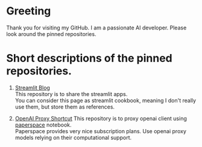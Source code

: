 # Greeting
Thank you for visiting my GitHub.
I am a passionate AI developer. Please look around the pinned repositories.

# Short descriptions of the pinned repositories.

1. [Streamlit Blog](https://github.com/crimson206/streamlit_blog)\
   This repository is to share the streamlit apps.\
   You can consider this page as streamlit cookbook, meaning I don't really use them, but store them as references.

3. [OpenAI Proxy Shortcut](https://github.com/crimson206/openai_proxy_shortcut)
   This repository is to proxy openai client using [paperspace](https://www.paperspace.com/) notebook.\
   Paperspace provides very nice subscription plans. Use openai proxy models relying on their computational support.
